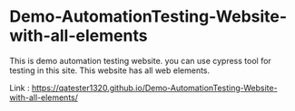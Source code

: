 # Demo-AutomationTesting-Website-with-all-elements
This is demo automation testing website. you can use cypress tool for testing in this site. This website has all web elements.

Link : https://qatester1320.github.io/Demo-AutomationTesting-Website-with-all-elements/
